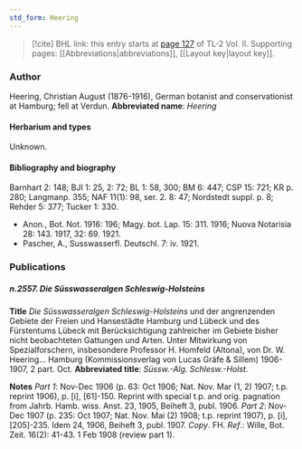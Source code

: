 ```yaml
---
std_form: Heering
---
```


> [!cite] BHL link: this entry starts at [page 127](https://www.biodiversitylibrary.org/page/33068369) of TL-2 Vol. II.
> Supporting pages: [[Abbreviations|abbreviations]], [[Layout key|layout key]].

### Author

Heering, Christian August (1876-1916), German botanist and conservationist at Hamburg; fell at Verdun. 
**Abbreviated name**: *Heering*

#### Herbarium and types

Unknown.

#### Bibliography and biography

Barnhart 2: 148; BJI 1: 25, 2: 72; BL 1: 58, 300; BM 6: 447; CSP 15: 721; KR p. 280; Langmanp. 355; NAF 11(1): 98, ser. 2. 8: 47; Nordstedt suppl. p. 8; Rehder 5: 377; Tucker 1: 330.
- Anon., Bot. Not. 1916: 196; Magy. bot. Lap. 15: 311. 1916; Nuova Notarisia 28: 143. 1917, 32: 69. 1921.
- Pascher, A., Susswasserfl. Deutschl. 7: iv. 1921.

### Publications

##### n.2557. Die Süsswasseralgen Schleswig-Holsteins

**Title**
*Die Süsswasseralgen Schleswig-Holsteins* und der angrenzenden Gebiete der Freien und Hansestädte Hamburg und Lübeck und des Fürstentums Lübeck mit Berücksichtigung zahlreicher im Gebiete bisher nicht beobachteten Gattungen und Arten. Unter Mitwirkung von Spezialforschern, insbesondere Professor H. Homfeld (Altona), von Dr. W. Heering... Hamburg (Kommissionsverlag von Lucas Gräfe & Sillem) 1906-1907, 2 part. Oct.
**Abbreviated title**: *Süssw.-Alg. Schlesw.-Holst.*

**Notes**
*Part 1*: Nov-Dec 1906 (p. 63: Oct 1906; Nat. Nov. Mar (1, 2) 1907; t.p. reprint 1906), p. \[i\], \[61\]-150. Reprint with special t.p. and orig. pagnation from Jahrb. Hamb. wiss. Anst. 23, 1905, Beiheft 3, publ. 1906.
*Part 2*: Nov-Dec 1907 (p. 235: Oct 1907; Nat. Nov. Mai (2) 1908; t.p. reprint 1907), p. \[i\], \[205\]-235. Idem 24, 1906, Beiheft 3, publ. 1907.
*Copy*. FH.
*Ref*.: Wille, Bot. Zeit. 16(2): 41-43. 1 Feb 1908 (review part 1).


